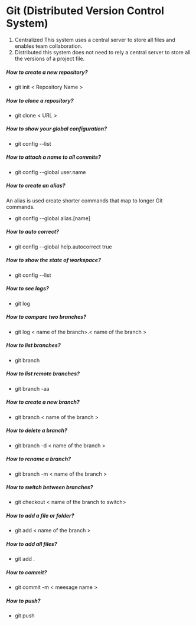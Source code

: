 
# Git (Distributed Version Control System)

1. Centralized 
This system uses a central server to store all files and enables team collaboration.
2. Distributed
this system does not need to rely a central server to store all the versions of a project file.

##### How to create a new repository?
* git init < Repository Name >
##### How to clone a repository?
* git clone < URL >
##### How to show your global configuration?
* git config --list
##### How to attach a name to all commits?
* git config --global user.name <name>
##### How to create an alias?
An alias is used  create shorter commands that map to longer Git commands. 
* git config --global alias.[name] <command>
##### How to auto correct?
* git config --global help.autocorrect true

##### How to show the state of workspace?
* git config --list
##### How to see logs?
* git log
##### How to compare two branches?
* git log < name of the branch>.< name of the branch >
##### How to list branches?
* git branch

##### How to list remote branches?
* git branch -aa
##### How to create a new branch?
* git branch < name of the branch >
##### How to delete a branch?
* git branch -d < name of the branch >
##### How to rename a branch?
* git branch -m < name of the branch >
##### How to switch between branches?
* git checkout < name of the branch to switch>
##### How to add a file or folder?
* git add < name of the branch >
##### How to add all files?
* git add .
##### How to commit?
* git commit -m < meesage name >
##### How to push?
* git push

